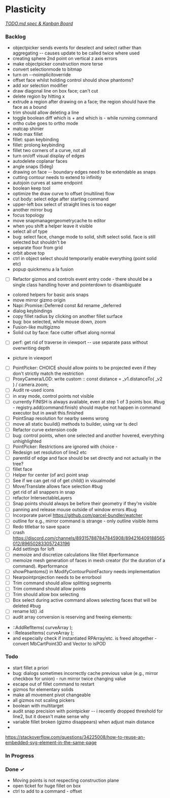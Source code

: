 # Plasticity

<em>[TODO.md spec & Kanban Board](https://bit.ly/3fCwKfM)</em>

### Backlog

- objectpicker sends events for deselect and select rather than aggregating -- causes update to be called twice where used  
- creating sphere 2nd point on vertical z axis errors  
- make objectpicker construction more terse  
- convert selectionmode to bitmap  
- turn on --noimplicitoverride  
- offset face whilst holding control should show phantoms?  
- add xor selection modifier  
- draw diagonal line on box face; can't cut  
- delete region by hitting x  
- extrude a region after drawing on a face; the region should have the face as a bound  
- trim should allow deleting a line  
- toggle boolean diff which is + and which is - while running command  
- ortho cube goes to ortho mode  
- matcap shinier  
- redo max fillet  
- fillet: span keybinding  
- fillet: prolong keybinding  
- fillet two corners of a curve, not all  
- turn on/off visual display of edges  
- autodelete coplanar faces  
- angle snaps (5deg)  
- drawing on face -- boundary edges need to be extendable as snaps  
- cutting contour needs to extend to infinitiy  
- autojoin curves at same endpoint  
- boolean keep tool  
- optimize the draw curve to offset (multiline) flow  
- cut body: select edge after starting command  
- upper-left box select of straight lines is too eager  
- another mirror bug  
- focus topology  
- move snapmanagergeometrycache to editor  
- when you shift a helper leave it visible  
- select all of type  
- bug: select face, change mode to solid, shift select solid. face is still selected but shouldn't be  
- separate floor from grid  
- orbit above top  
- ctrl in object select should temporarily enable everything (point solid etc)  
- popup quickmenu a la fusion  
- [ ] Refactor gizmos and controls event entry code - there should be a single class handling hover and pointerdown to disambiguate  
- colored helpers for basic axis snaps  
- move mirror gizmo origin  
- Napi::Promise::Deferred const &d rename _deferred  
- dialog keybindings  
- copy fillet radius by clicking on another fillet surface  
- bug: box selected, while mouse down, zoom  
- Fusion-like multigizmo  
- Solid cut by face: face cutter offset along normal  
- [ ] perf: get rid of traverse in viewport -- use separate pass without overwriting depth  
- picture in viewport  
- [ ] PointPicker: CHOICE should allow points to be projected even if they don't strictly match the restriction  
- [ ] ProxyCamera/LOD: write custom :: const distance = _v1.distanceTo( _v2 ) / camera.zoom;  
- [ ] Audit re-used icons  
- [ ] in xray mode, control points not visible  
- [ ] currently FINISH is always available, even at step 1 of 3 points box. #bug - registry.add(command:finish) should maybe not happen in command executor but in await this.finished  
- [ ] PointSnap resolution for nearby seems wrong  
- [ ] move all static buuild() methods to builder, using var ts decl  
- [ ] Refactor curve extension code  
- [ ] bug: control points, when one selected and another hovered, everything unhighlighted  
- [ ] PointPicker: Restrictions are ignored with choice -  
- [ ] Redesign set resolution of line2 etc  
- [ ] parentId of edge and face should be set directly and not actually in the tree?  
- [ ] fillet face  
- [ ] Helper for center (of arc) point snap  
- [ ] See if we can get rid of get child() in visualmodel  
- [ ] Move/Translate allows face selection #bug  
- [ ] get rid of all snappers in snap  
- [ ] refactor IntersectableLayers  
- [ ] Snap points should always be before their geometry if they're visible  
- [ ] panning and release mouse outside of window errors #bug  
- [ ] Incorporate parcel https://github.com/parcel-bundler/watcher  
- [ ] outline for e.g., mirror command is strange - only outline visible items  
- [ ] Redo titlebar to save space  
- [ ] crash https://discord.com/channels/893157887847845908/894216409188565012/896502833057243196  
- [ ] Add settings for loft  
- [ ] memoize and discretize calculations like fillet #performance  
- [ ] memoize mesh generation of faces in mesh creator (for the duration of a command). #performance  
- [ ] showPhantoms() in ModifyContourPointFactory needs implementation  
- [ ] Nearpointprojection needs to be errorbool  
- [ ] Trim command should allow splitting segments  
- [ ] Trim command should allow points  
- [ ] Trim should allow box selecting  
- [ ] Box select during active command allows selecting faces that will be deleted #bug  
- [ ] rename Id() .id  
- [ ] audit array conversion is reserving and freeing elements:  
- ::AddRefItems( curveArray );  
- ::ReleaseItems( curveArray );  
- and especially check if instantiated RPArray/etc. is freed altogether - convert MbCartPoint3D and Vector to isPOD  

### Todo

- start fillet a priori  
- bug: dialogs sometimes incorrectly cache previous value (e.g., mirror checkbox for union) - run mirror twice changing value  
- escape out of fillet command to restart  
- gizmos for elementary solids  
- make all movement pivot changeable  
- all gizmos not scaling pickers  
- boolean with multitarget  
- audit snap precision with pointpicker -- i recently dropped threshold for line2, but it doesn't make sense why  
- variable fillet broken (gizmo disappears) when adjust main distance  
- <use href="#circle-arrow-left" />
https://stackoverflow.com/questions/34225008/how-to-reuse-an-embedded-svg-element-in-the-same-page  

### In Progress


### Done ✓

- Moving points is not respecting construction plane  
- open ticket for huge fillet on box  
- ctrl to add to a command - offset  

